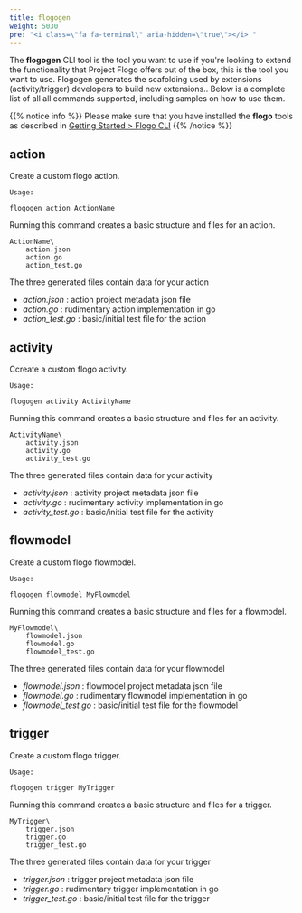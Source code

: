```yaml
---
title: flogogen
weight: 5030
pre: "<i class=\"fa fa-terminal\" aria-hidden=\"true\"></i> "
---
```


The **flogogen** CLI tool is the tool you want to use if you're looking to extend the functionality that Project Flogo offers out of the box, this is the tool you want to use. Flogogen generates the scafolding used by extensions (activity/trigger) developers to build new extensions.. Below is a complete list of all all commands supported, including samples on how to use them.

{{% notice info %}}
Please make sure that you have installed the **flogo** tools as described in [Getting Started > Flogo CLI](../../getting-started/getting-started-cli/)
{{% /notice %}}

## action
Create a custom flogo action.
```
Usage: 

flogogen action ActionName
```	 

Running this command creates a basic structure and files for an action.

```
ActionName\
	action.json
	action.go
	action_test.go
```
The three generated files contain data for your action

* *action.json* : action project metadata json file
* *action.go*   : rudimentary action implementation in go
* *action_test.go* : basic/initial test file for the action

## activity
Ccreate a custom flogo activity.
```
Usage:

flogogen activity ActivityName
``` 

Running this command creates a basic structure and files for an activity.

```
ActivityName\
	activity.json
	activity.go
	activity_test.go
```

The three generated files contain data for your activity

* *activity.json* : activity project metadata json file
* *activity.go*   : rudimentary activity implementation in go
* *activity_test.go* : basic/initial test file for the activity

## flowmodel
Create a custom flogo flowmodel.
```
Usage:

flogogen flowmodel MyFlowmodel
``` 

Running this command creates a basic structure and files for a flowmodel.

```
MyFlowmodel\
	flowmodel.json
	flowmodel.go
	flowmodel_test.go
```

The three generated files contain data for your flowmodel

- *flowmodel.json* : flowmodel project metadata json file
- *flowmodel.go*   : rudimentary flowmodel implementation in go
- *flowmodel_test.go* : basic/initial test file for the flowmodel

## trigger
Create a custom flogo trigger.
```
Usage:

flogogen trigger MyTrigger
```

Running this command creates a basic structure and files for a trigger.

```
MyTrigger\
	trigger.json
	trigger.go
	trigger_test.go
```

The three generated files contain data for your trigger

- *trigger.json* : trigger project metadata json file
- *trigger.go*   : rudimentary trigger implementation in go
- *trigger_test.go* : basic/initial test file for the trigger

